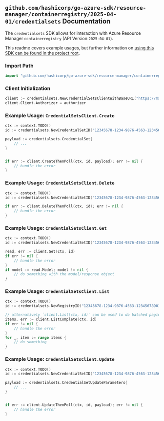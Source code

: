 
## `github.com/hashicorp/go-azure-sdk/resource-manager/containerregistry/2025-04-01/credentialsets` Documentation

The `credentialsets` SDK allows for interaction with Azure Resource Manager `containerregistry` (API Version `2025-04-01`).

This readme covers example usages, but further information on [using this SDK can be found in the project root](https://github.com/hashicorp/go-azure-sdk/tree/main/docs).

### Import Path

```go
import "github.com/hashicorp/go-azure-sdk/resource-manager/containerregistry/2025-04-01/credentialsets"
```


### Client Initialization

```go
client := credentialsets.NewCredentialSetsClientWithBaseURI("https://management.azure.com")
client.Client.Authorizer = authorizer
```


### Example Usage: `CredentialSetsClient.Create`

```go
ctx := context.TODO()
id := credentialsets.NewCredentialSetID("12345678-1234-9876-4563-123456789012", "example-resource-group", "registryName", "credentialSetName")

payload := credentialsets.CredentialSet{
	// ...
}


if err := client.CreateThenPoll(ctx, id, payload); err != nil {
	// handle the error
}
```


### Example Usage: `CredentialSetsClient.Delete`

```go
ctx := context.TODO()
id := credentialsets.NewCredentialSetID("12345678-1234-9876-4563-123456789012", "example-resource-group", "registryName", "credentialSetName")

if err := client.DeleteThenPoll(ctx, id); err != nil {
	// handle the error
}
```


### Example Usage: `CredentialSetsClient.Get`

```go
ctx := context.TODO()
id := credentialsets.NewCredentialSetID("12345678-1234-9876-4563-123456789012", "example-resource-group", "registryName", "credentialSetName")

read, err := client.Get(ctx, id)
if err != nil {
	// handle the error
}
if model := read.Model; model != nil {
	// do something with the model/response object
}
```


### Example Usage: `CredentialSetsClient.List`

```go
ctx := context.TODO()
id := credentialsets.NewRegistryID("12345678-1234-9876-4563-123456789012", "example-resource-group", "registryName")

// alternatively `client.List(ctx, id)` can be used to do batched pagination
items, err := client.ListComplete(ctx, id)
if err != nil {
	// handle the error
}
for _, item := range items {
	// do something
}
```


### Example Usage: `CredentialSetsClient.Update`

```go
ctx := context.TODO()
id := credentialsets.NewCredentialSetID("12345678-1234-9876-4563-123456789012", "example-resource-group", "registryName", "credentialSetName")

payload := credentialsets.CredentialSetUpdateParameters{
	// ...
}


if err := client.UpdateThenPoll(ctx, id, payload); err != nil {
	// handle the error
}
```
